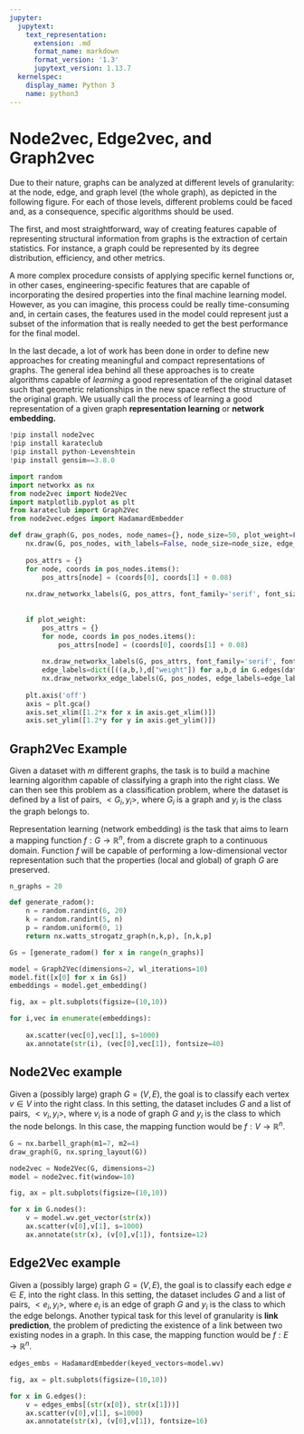 ```yaml
---
jupyter:
  jupytext:
    text_representation:
      extension: .md
      format_name: markdown
      format_version: '1.3'
      jupytext_version: 1.13.7
  kernelspec:
    display_name: Python 3
    name: python3
---
```


<!-- #region id="u8KXftfxYoHG" -->
# Node2vec, Edge2vec, and Graph2vec
<!-- #endregion -->

<!-- #region id="Ud2OLLaGq1r6" -->
Due to their nature, graphs can be analyzed at different levels of granularity: at the node, edge, and graph level (the whole graph), as depicted in the following figure. For each of those levels, different problems could be faced and, as a consequence, specific algorithms should be used.
<!-- #endregion -->

<!-- #region id="YLTJqbW9q6LW" -->
<!-- #endregion -->

<!-- #region id="iWjahuWDq9xH" -->
The first, and most straightforward, way of creating features capable of representing structural information from graphs is the extraction of certain statistics. For instance, a graph could be represented by its degree distribution, efficiency, and other metrics.

A more complex procedure consists of applying specific kernel functions or, in other cases, engineering-specific features that are capable of incorporating the desired properties into the final machine learning model. However, as you can imagine, this process could be really time-consuming and, in certain cases, the features used in the model could represent just a subset of the information that is really needed to get the best performance for the final model.

In the last decade, a lot of work has been done in order to define new approaches for creating meaningful and compact representations of graphs. The general idea behind all these approaches is to create algorithms capable of *learning* a good representation of the original dataset such that geometric relationships in the new space reflect the structure of the original graph. We usually call the process of learning a good representation of a given graph **representation learning** or **network embedding.**
<!-- #endregion -->

```python id="_eb3mirfeY5i"
!pip install node2vec
!pip install karateclub
!pip install python-Levenshtein
!pip install gensim==3.8.0
```

```python id="62BCFXzAkTu-"
import random
import networkx as nx
from node2vec import Node2Vec
import matplotlib.pyplot as plt
from karateclub import Graph2Vec
from node2vec.edges import HadamardEmbedder
```

```python id="lCqYt9cwjwin"
def draw_graph(G, pos_nodes, node_names={}, node_size=50, plot_weight=False):
    nx.draw(G, pos_nodes, with_labels=False, node_size=node_size, edge_color='gray', arrowsize=30)
    
    pos_attrs = {}
    for node, coords in pos_nodes.items():
        pos_attrs[node] = (coords[0], coords[1] + 0.08)
        
    nx.draw_networkx_labels(G, pos_attrs, font_family='serif', font_size=20)
    
    
    if plot_weight:
        pos_attrs = {}
        for node, coords in pos_nodes.items():
            pos_attrs[node] = (coords[0], coords[1] + 0.08)
        
        nx.draw_networkx_labels(G, pos_attrs, font_family='serif', font_size=20)
        edge_labels=dict([((a,b,),d["weight"]) for a,b,d in G.edges(data=True)])
        nx.draw_networkx_edge_labels(G, pos_nodes, edge_labels=edge_labels)
    
    plt.axis('off')
    axis = plt.gca()
    axis.set_xlim([1.2*x for x in axis.get_xlim()])
    axis.set_ylim([1.2*y for y in axis.get_ylim()])
```

<!-- #region id="hKKQLnJ3jwi5" -->
## Graph2Vec Example
<!-- #endregion -->

<!-- #region id="fXNU6KYyrCV2" -->
<!-- #endregion -->

<!-- #region id="4xUq6bfUrFT9" -->
Given a dataset with *m* different graphs, the task is to build a machine learning algorithm capable of classifying a graph into the right class. We can then see this problem as a classification problem, where the dataset is defined by a list of pairs, $<G_i,y_i>$, where $G_i$ is a graph and $y_i$ is the class the graph belongs to.

Representation learning (network embedding) is the task that aims to learn a mapping function $f:G \to \mathbb{R}^n$, from a discrete graph to a continuous domain. Function $f$ will be capable of performing a low-dimensional vector representation such that the properties (local and global) of graph $G$ are preserved.
<!-- #endregion -->

```python id="fDocRPY5jwi7" colab={"base_uri": "https://localhost:8080/", "height": 598} executionInfo={"status": "ok", "timestamp": 1627820583666, "user_tz": -330, "elapsed": 2748, "user": {"displayName": "Sparsh Agarwal", "photoUrl": "", "userId": "13037694610922482904"}} outputId="6b79a670-1f56-4607-f54e-2c474f470aa5"
n_graphs = 20

def generate_radom():
    n = random.randint(6, 20)
    k = random.randint(5, n)
    p = random.uniform(0, 1)
    return nx.watts_strogatz_graph(n,k,p), [n,k,p]

Gs = [generate_radom() for x in range(n_graphs)]

model = Graph2Vec(dimensions=2, wl_iterations=10)
model.fit([x[0] for x in Gs])
embeddings = model.get_embedding()

fig, ax = plt.subplots(figsize=(10,10))

for i,vec in enumerate(embeddings):
    
    ax.scatter(vec[0],vec[1], s=1000)
    ax.annotate(str(i), (vec[0],vec[1]), fontsize=40)
```

<!-- #region id="517u4dbGjwiq" -->
## Node2Vec example
<!-- #endregion -->

<!-- #region id="pTmSVt79rVou" -->
Given a (possibly large) graph $G = (V,E)$, the goal is to classify each vertex $v \in V$ into the right class. In this setting, the dataset includes $G$ and a list of pairs, $<v_i,y_i>$, where $v_i$ is a node of graph $G$ and $y_i$ is the class to which the node belongs. In this case, the mapping function would be $f:V \to \mathbb{R}^n$.
<!-- #endregion -->

```python id="eO7bEiTMjwis" colab={"base_uri": "https://localhost:8080/", "height": 319} executionInfo={"status": "ok", "timestamp": 1627820341841, "user_tz": -330, "elapsed": 28, "user": {"displayName": "Sparsh Agarwal", "photoUrl": "", "userId": "13037694610922482904"}} outputId="c7854190-d4ac-4849-cf77-f26e903bac0a"
G = nx.barbell_graph(m1=7, m2=4)
draw_graph(G, nx.spring_layout(G))
```

```python colab={"base_uri": "https://localhost:8080/", "height": 83, "referenced_widgets": ["4873a694c93046e8a911ff3788c9ee20", "7c922cae76e1458a8e8cff91f9408ae2", "9d5c32f7b94b45698c8ecbec7f8dfbec", "2ca39fc95d3149d9989c7eaf685f0fd3", "3508ac75da3549529072a976689cd8fb", "0ea9530b4ffc4a9db240d56118ac18bf", "926fbe1f561249dab67034318bb55c3b", "00f4bc36a0d94ba88e2df3227c08478c"]} id="nAwL7XyQpBRk" executionInfo={"status": "ok", "timestamp": 1627820342276, "user_tz": -330, "elapsed": 459, "user": {"displayName": "Sparsh Agarwal", "photoUrl": "", "userId": "13037694610922482904"}} outputId="7d79dd64-45d0-4945-bd07-b8eb16f7af21"
node2vec = Node2Vec(G, dimensions=2)
model = node2vec.fit(window=10)
```

```python id="bIvLaJmEjwiw" colab={"base_uri": "https://localhost:8080/", "height": 592} executionInfo={"status": "ok", "timestamp": 1627820357181, "user_tz": -330, "elapsed": 1007, "user": {"displayName": "Sparsh Agarwal", "photoUrl": "", "userId": "13037694610922482904"}} outputId="fd76fb17-f3c6-41b6-8040-095c3bfe54dc"
fig, ax = plt.subplots(figsize=(10,10))

for x in G.nodes():
    v = model.wv.get_vector(str(x))
    ax.scatter(v[0],v[1], s=1000)
    ax.annotate(str(x), (v[0],v[1]), fontsize=12)
```

<!-- #region id="vRtI11rrjwi0" -->
## Edge2Vec example
<!-- #endregion -->

<!-- #region id="2yflt-XQrfu8" -->
Given a (possibly large) graph $G = (V,E)$, the goal is to classify each edge $e \in E$, into the right class. In this setting, the dataset includes $G$ and a list of pairs, $<e_i,y_i>$, where $e_i$ is an edge of graph $G$ and $y_i$ is the class to which the edge belongs. Another typical task for this level of granularity is **link prediction**, the problem of predicting the existence of a link between two existing nodes in a graph. In this case, the mapping function would be $f:E \to \mathbb{R}^n$.
<!-- #endregion -->

```python id="MSQp-gVvjwi1"
edges_embs = HadamardEmbedder(keyed_vectors=model.wv)
```

```python id="EPcCgb9xjwi2" colab={"base_uri": "https://localhost:8080/", "height": 592} executionInfo={"status": "ok", "timestamp": 1627820536833, "user_tz": -330, "elapsed": 3812, "user": {"displayName": "Sparsh Agarwal", "photoUrl": "", "userId": "13037694610922482904"}} outputId="acf0e540-ee4a-4a56-c024-8fee3a20f80c"
fig, ax = plt.subplots(figsize=(10,10))

for x in G.edges():
    v = edges_embs[(str(x[0]), str(x[1]))]
    ax.scatter(v[0],v[1], s=1000)
    ax.annotate(str(x), (v[0],v[1]), fontsize=16)
```
